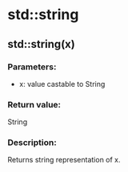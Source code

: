 # std::string

## std::string(x)
### Parameters:
* x: value castable to String

### Return value:  
String  

### Description:  
Returns string representation of x.